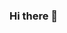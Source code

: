 ### Hi there 👋

<!--
**Mikie/Mikie** is a ✨ _special_ ✨ repository because its `README.md` (this file) appears on your GitHub profile.

Here are some ideas to get you started:

- 🔭 I’m currently working on Regulate
- 🌱 I’m currently learning Java, Kotlin
- 👯 I’m looking to collaborate on Nothing
- 🤔 I’m looking for help with Nothing
- 💬 Ask me about Regulate
- 📫 How to reach me: ...
- ⚡ Fun fact: ...
-->
